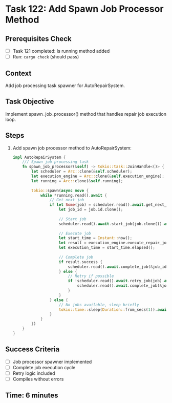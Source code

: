 # Task 122: Add Spawn Job Processor Method

## Prerequisites Check
- [ ] Task 121 completed: Is running method added
- [ ] Run: `cargo check` (should pass)

## Context
Add job processing task spawner for AutoRepairSystem.

## Task Objective
Implement spawn_job_processor() method that handles repair job execution loop.

## Steps
1. Add spawn job processor method to AutoRepairSystem:
   ```rust
   impl AutoRepairSystem {
       /// Spawn job processing task
       fn spawn_job_processor(&self) -> tokio::task::JoinHandle<()> {
           let scheduler = Arc::clone(&self.scheduler);
           let execution_engine = Arc::clone(&self.execution_engine);
           let running = Arc::clone(&self.running);
           
           tokio::spawn(async move {
               while *running.read().await {
                   // Get next job
                   if let Some(job) = scheduler.read().await.get_next_job().await {
                       let job_id = job.id.clone();
                       
                       // Start job
                       scheduler.read().await.start_job(job.clone()).await;
                       
                       // Execute job
                       let start_time = Instant::now();
                       let result = execution_engine.execute_repair_job(job.clone()).await;
                       let execution_time = start_time.elapsed();
                       
                       // Complete job
                       if result.success {
                           scheduler.read().await.complete_job(&job_id, result, execution_time).await;
                       } else {
                           // Retry if possible
                           if !scheduler.read().await.retry_job(job).await {
                               scheduler.read().await.complete_job(&job_id, result, execution_time).await;
                           }
                       }
                   } else {
                       // No jobs available, sleep briefly
                       tokio::time::sleep(Duration::from_secs(1)).await;
                   }
               }
           })
       }
   }
   ```

## Success Criteria
- [ ] Job processor spawner implemented
- [ ] Complete job execution cycle
- [ ] Retry logic included
- [ ] Compiles without errors

## Time: 6 minutes